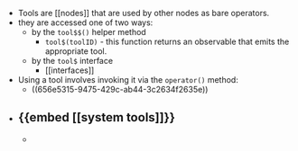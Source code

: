 - Tools are [[nodes]] that are used by other nodes as bare operators.
- they are accessed one of two ways:
	- by the `tool$$()` helper method
		- `tool$(toolID)` - this function returns an observable that emits the appropriate tool.
	- by the `tool$` interface
		- [[interfaces]]
- Using a tool involves invoking it via the `operator()` method:
	- ((656e5315-9475-429c-ab44-3c2634f2635e))
- {{embed [[system tools]]}}
	-
	-